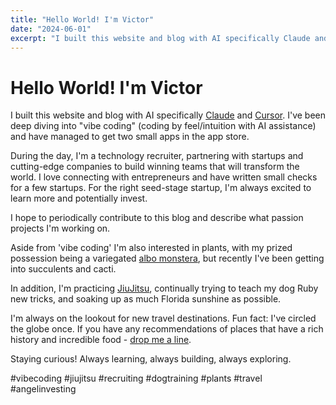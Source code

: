 ```yaml
---
title: "Hello World! I'm Victor"
date: "2024-06-01"
excerpt: "I built this website and blog with AI specifically Claude and Cursor. I've been deep diving into 'vibe coding' (coding by feel/intuition with AI assistance) and have managed to get two small apps in the app store."
---
```


# Hello World! I'm Victor

I built this website and blog with AI specifically [Claude](https://claude.ai) and [Cursor](https://cursor.sh). I've been deep diving into "vibe coding" (coding by feel/intuition with AI assistance) and have managed to get two small apps in the app store.

During the day, I'm a technology recruiter, partnering with startups and cutting-edge companies to build winning teams that will transform the world. I love connecting with entrepreneurs and have written small checks for a few startups. For the right seed-stage startup, I'm always excited to learn more and potentially invest.

I hope to periodically contribute to this blog and describe what passion projects I'm working on.

Aside from 'vibe coding' I'm also interested in plants, with my prized possession being a variegated [albo monstera](https://en.wikipedia.org/wiki/Monstera_deliciosa), but recently I've been getting into succulents and cacti.

In addition, I'm practicing [JiuJitsu](https://en.wikipedia.org/wiki/Brazilian_jiu-jitsu), continually trying to teach my dog Ruby new tricks, and soaking up as much Florida sunshine as possible.

I'm always on the lookout for new travel destinations. Fun fact: I've circled the globe once. If you have any recommendations of places that have a rich history and incredible food - [drop me a line](mailto:glootieapp@gmail.com).

Staying curious! Always learning, always building, always exploring.

#vibecoding #jiujitsu #recruiting #dogtraining #plants #travel #angelinvesting 
